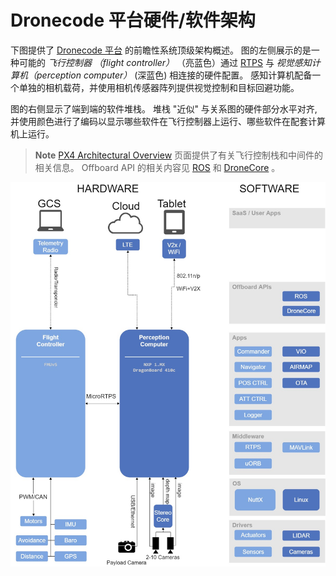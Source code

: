 # Dronecode 平台硬件/软件架构

下图提供了 [Dronecode 平台](https://www.dronecode.org/platform/) 的前瞻性系统顶级架构概述。 图的左侧展示的是一种可能的 *飞行控制器 （flight controller）* （亮蓝色）通过 [RTPS](../middleware/micrortps.md) 与 *视觉感知计算机（perception computer）* (深蓝色) 相连接的硬件配置。 感知计算机配备一个单独的相机载荷，并使用相机传感器阵列提供视觉控制和目标回避功能。

图的右侧显示了端到端的软件堆栈。 堆栈 "近似" 与关系图的硬件部分水平对齐, 并使用颜色进行了编码以显示哪些软件在飞行控制器上运行、哪些软件在配套计算机上运行。

> **Note** [PX4 Architectural Overview](../concept/architecture.md) 页面提供了有关飞行控制栈和中间件的相关信息。 Offboard API 的相关内容见 [ROS](../ros/README.md) 和 [DroneCore](https://www.dronecode.org/sdk/) 。

![Dronecode 平台架构](../../assets/diagrams/dronecode_platform_architecture.jpg)

<!-- The drawing is on draw.io: https://drive.google.com/file/d/14sgSpcs7NcBatW-qn0dLtyMHvwNMSSlm/view?usp=sharing. Request access from dev team. -->